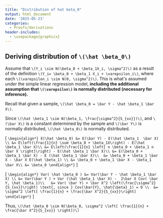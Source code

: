 ```yaml
---
title: "Distribution of hat beta_0"
output: html_document
date: '2025-05-23'
categories:
  - Proofs/derivations
header-includes:
  - \usepackage{graphicx}
---
```


## Deriving distribution of `\(\hat \beta_0\)`

Assume that `\(Y_i \sim N(\beta_0 + \beta_1X_i, \sigma^2)\)` as a result of the definition `\(Y_i= \beta_0 + \beta_1 X_i + \varepsilon_i\)`, where each `\(\varepsilon_i \sim N(0, \sigma^2)\)`. This is what's assumed under the simple linear regression model,  **including the additional assumption that `\(\varepsilon\)` is normally distributed (necessary for inference).**

Recall that given a sample, `\(\hat \beta_0 = \bar Y - \hat \beta_1 \bar X\)`.

Since `\(\hat \beta_1 \sim N(\beta_1, \frac{\sigma^2}{S_{xx}})\)`, and `\(\bar X\)` is a constant determined by the sample and `\(\bar Y\)` is normally distributed, `\(\hat \beta_0\)` is normally distributed.

\[
`\begin{align*}
E(\hat \beta_0) &= E(\bar Y) - E(\hat \beta_1  \bar X)  \\
&= E\left(\frac{1}{n} \sum \beta_0 + \beta_1X\right) - E(\hat \beta_1 \bar X)\\
&= E\left(\frac{1}{n} \left[ n \beta_0 + \beta_1 n \bar X \right]\right) - E(\hat \beta_1 \bar X)\\
&= E(\beta_0 + \beta_1 \bar X) - E (\hat \beta_1 \bar X)\\ 
&= \beta_0 + \beta_1 \bar X - \bar X E(\hat \beta_1) \\
&= \beta_0 + \beta_1 \bar X - \beta_1 \bar X\\
&= \beta_0
\end{align*}`
\]

\[
`\begin{align*}
Var( \hat \beta_0 ) &= Var(\bar Y - \hat \beta_1 \bar X) \\
&= Var(\bar Y ) + Var (\hat \beta_1 \bar X) -  2\bar X Cov( \bar Y, \hat \beta_1)\\  
&= Var( \bar Y) + \bar X^2 \left(\frac{\sigma^2}{S_{xx}}\right) \text{, since } Cov(\bar{Y}, \hat{\beta}_1) = 0 \\ 
&= \sigma^2 \left[ \frac{1}{n} + \frac{\bar X^2}{S_{xx}}\right]
\end{align*}`
\]

Thus, `\(\hat \beta_0 \sim N(\beta_0, \sigma^2 \left[ \frac{1}{n} + \frac{\bar X^2}{S_{xx}} \right])\)`


